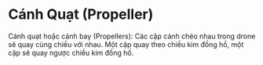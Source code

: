 # Cánh Quạt \(Propeller\)

Cánh quạt hoặc cánh bay \(Propellers\): Các cặp cánh chéo nhau trong drone sẽ quay cùng chiều với nhau. Một cặp quay theo chiều kim đồng hồ, một cặp sẽ quay ngược chiều kim đồng hồ.

